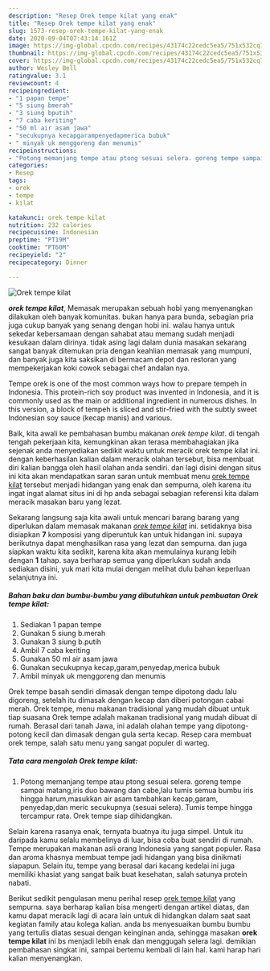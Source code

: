 ```yaml
---
description: "Resep Orek tempe kilat yang enak"
title: "Resep Orek tempe kilat yang enak"
slug: 1573-resep-orek-tempe-kilat-yang-enak
date: 2020-09-04T07:43:14.161Z
image: https://img-global.cpcdn.com/recipes/43174c22cedc5ea5/751x532cq70/orek-tempe-kilat-foto-resep-utama.jpg
thumbnail: https://img-global.cpcdn.com/recipes/43174c22cedc5ea5/751x532cq70/orek-tempe-kilat-foto-resep-utama.jpg
cover: https://img-global.cpcdn.com/recipes/43174c22cedc5ea5/751x532cq70/orek-tempe-kilat-foto-resep-utama.jpg
author: Wesley Bell
ratingvalue: 3.1
reviewcount: 4
recipeingredient:
- "1 papan tempe"
- "5 siung bmerah"
- "3 siung bputih"
- "7 caba keriting"
- "50 ml air asam jawa"
- "secukupnya kecapgarampenyedapmerica bubuk"
- " minyak uk menggoreng dan menumis"
recipeinstructions:
- "Potong memanjang tempe atau ptong sesuai selera. goreng tempe sampai matang,iris duo bawang dan cabe,lalu tumis semua bumbu iris hingga harum,masukkan air asam tambahkan kecap,garam, penyedap,dan meric secukupnya (sesuai selera). Tumis tempe hingga tercampur rata. Orek tempe siap dihidangkan."
categories:
- Resep
tags:
- orek
- tempe
- kilat

katakunci: orek tempe kilat 
nutrition: 232 calories
recipecuisine: Indonesian
preptime: "PT19M"
cooktime: "PT60M"
recipeyield: "2"
recipecategory: Dinner

---
```



![Orek tempe kilat](https://img-global.cpcdn.com/recipes/43174c22cedc5ea5/751x532cq70/orek-tempe-kilat-foto-resep-utama.jpg)

<b><i>orek tempe kilat</i></b>, Memasak merupakan sebuah hobi yang menyenangkan dilakukan oleh banyak komunitas. bukan hanya para bunda, sebagian pria juga cukup banyak yang senang dengan hobi ini. walau hanya untuk sekedar kebersamaan dengan sahabat atau memang sudah menjadi kesukaan dalam dirinya. tidak asing lagi dalam dunia masakan sekarang sangat banyak ditemukan pria dengan keahlian memasak yang mumpuni, dan banyak juga kita saksikan di bermacam depot dan restoran yang mempekerjakan koki cowok sebagai chef andalan nya.

Tempe orek is one of the most common ways how to prepare tempeh in Indonesia. This protein-rich soy product was invented in Indonesia, and it is commonly used as the main or additional ingredient in numerous dishes. In this version, a block of tempeh is sliced and stir-fried with the subtly sweet Indonesian soy sauce (kecap manis) and various.

Baik, kita awali ke pembahasan bumbu makanan <i>orek tempe kilat</i>. di tengah tengah pekerjaan kita, kemungkinan akan terasa membahagiakan jika sejenak anda menyediakan sedikit waktu untuk meracik orek tempe kilat ini. dengan keberhasilan kalian dalam meracik olahan tersebut, bisa membuat diri kalian bangga oleh hasil olahan anda sendiri. dan lagi disini dengan situs ini kita akan mendapatkan saran saran untuk membuat menu <u>orek tempe kilat</u> tersebut menjadi hidangan yang enak dan sempurna, oleh karena itu ingat ingat alamat situs ini di hp anda sebagai sebagian referensi kita dalam meracik masakan baru yang lezat.


Sekarang langsung saja kita awali untuk mencari barang barang yang diperlukan dalam memasak makanan <u><i>orek tempe kilat</i></u> ini. setidaknya bisa disiapkan <b>7</b> komposisi yang diperuntuk kan untuk hidangan ini. supaya berikutnya dapat menghasilkan rasa yang lezat dan sempurna. dan juga siapkan waktu kita sedikit, karena kita akan memulainya kurang lebih dengan <b>1</b> tahap. saya berharap semua yang diperlukan sudah anda sediakan disini, yuk mari kita mulai dengan melihat dulu bahan keperluan selanjutnya ini.

<!--inarticleads1-->

##### Bahan baku dan bumbu-bumbu yang dibutuhkan untuk pembuatan Orek tempe kilat:

1. Sediakan 1 papan tempe
1. Gunakan 5 siung b.merah
1. Gunakan 3 siung b.putih
1. Ambil 7 caba keriting
1. Gunakan 50 ml air asam jawa
1. Gunakan secukupnya kecap,garam,penyedap,merica bubuk
1. Ambil  minyak uk menggoreng dan menumis


Orek tempe basah sendiri dimasak dengan tempe dipotong dadu lalu digoreng, setelah itu dimasak dengan kecap dan diberi potongan cabai merah. Orek tempe, menu makanan tradisional yang mudah dibuat untuk tiap suasana Orek tempe adalah makanan tradisional yang mudah dibuat di rumah. Berasal dari tanah Jawa, ini adalah olahan tempe yang dipotong-potong kecil dan dimasak dengan gula serta kecap. Resep cara membuat orek tempe, salah satu menu yang sangat populer di warteg. 

<!--inarticleads2-->

##### Tata cara mengolah Orek tempe kilat:

1. Potong memanjang tempe atau ptong sesuai selera. goreng tempe sampai matang,iris duo bawang dan cabe,lalu tumis semua bumbu iris hingga harum,masukkan air asam tambahkan kecap,garam, penyedap,dan meric secukupnya (sesuai selera). Tumis tempe hingga tercampur rata. Orek tempe siap dihidangkan.


Selain karena rasanya enak, ternyata buatnya itu juga simpel. Untuk itu daripada kamu selalu membelinya di luar, bisa coba buat sendiri di rumah. Tempe merupakan makanan asli orang Indonesia yang sangat populer. Rasa dan aroma khasnya membuat tempe jadi hidangan yang bisa dinikmati siapapun. Selain itu, tempe yang berasal dari kacang kedelai ini juga memiliki khasiat yang sangat baik buat kesehatan, salah satunya protein nabati. 

Berikut sedikit pengulasan menu perihal resep <u>orek tempe kilat</u> yang sempurna. saya berharap kalian bisa mengerti dengan artikel diatas, dan kamu dapat meracik lagi di acara lain untuk di hidangkan dalam saat saat kegiatan family atau kolega kalian. anda bs menyesuaikan bumbu bumbu yang tertulis diatas sesuai dengan keinginan anda, sehingga masakan <b>orek tempe kilat</b> ini bs menjadi lebih enak dan menggugah selera lagi. demikian pembahasan singkat ini, sampai bertemu kembali di lain hal. kami harap hari kalian menyenangkan.
